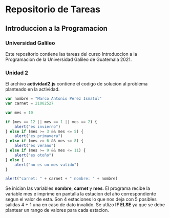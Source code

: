 # Repositorio de Tareas
## Introduccion a la Programacion
### Universidad Galileo

Este repositorio contiene las tareas del curso Introduccion a la Programacion de la Universidad Galileo de Guatemala 2021.

### Unidad 2

El archivo **actividad2.js** contiene el codigo de solucion al problema planteado en la actividad.

```javascript
var nombre = "Marco Antonio Perez Ismatul"
var carnet = 21002527

var mes = 10

if (mes == 12 || mes == 1 || mes == 2) {
    alert("es invierno")
} else if (mes >= 3 && mes <= 5) {
    alert("es primavera")
} else if (mes >= 6 && mes <= 8) {
    alert("es verano")
} else if (mes >= 9 && mes <= 11) {
    alert("es otoño")
} else {
    alert("no es un mes valido")
}

alert("carnet: " + carnet + " nombre: " + nombre)
```

Se inician las variables **nombre**, **carnet** y **mes**. El programa recibe la variable mes e imprime en pantalla la estacion del año correspondiente segun el valor de esta. Son 4 estaciones lo que nos deja con 5 posibles salidas 4 + 1 una en caso de dato invalido. Se utlizo **IF ELSE** ya que se debe plantear un rango de valores para cada estacion.